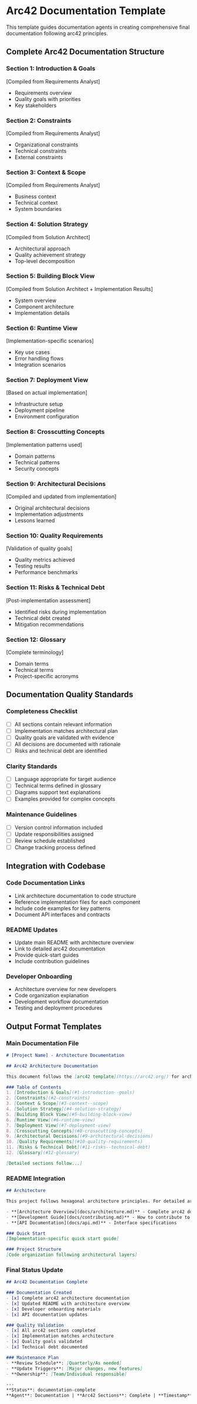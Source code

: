 # Arc42 Documentation Template

This template guides documentation agents in creating comprehensive final documentation following arc42 principles.

## Complete Arc42 Documentation Structure

### Section 1: Introduction & Goals
[Compiled from Requirements Analyst]
- Requirements overview
- Quality goals with priorities
- Key stakeholders

### Section 2: Constraints
[Compiled from Requirements Analyst]
- Organizational constraints
- Technical constraints
- External constraints

### Section 3: Context & Scope
[Compiled from Requirements Analyst]
- Business context
- Technical context
- System boundaries

### Section 4: Solution Strategy
[Compiled from Solution Architect]
- Architectural approach
- Quality achievement strategy
- Top-level decomposition

### Section 5: Building Block View
[Compiled from Solution Architect + Implementation Results]
- System overview
- Component architecture
- Implementation details

### Section 6: Runtime View
[Implementation-specific scenarios]
- Key use cases
- Error handling flows
- Integration scenarios

### Section 7: Deployment View
[Based on actual implementation]
- Infrastructure setup
- Deployment pipeline
- Environment configuration

### Section 8: Crosscutting Concepts
[Implementation patterns used]
- Domain patterns
- Technical patterns
- Security concepts

### Section 9: Architectural Decisions
[Compiled and updated from implementation]
- Original architectural decisions
- Implementation adjustments
- Lessons learned

### Section 10: Quality Requirements
[Validation of quality goals]
- Quality metrics achieved
- Testing results
- Performance benchmarks

### Section 11: Risks & Technical Debt
[Post-implementation assessment]
- Identified risks during implementation
- Technical debt created
- Mitigation recommendations

### Section 12: Glossary
[Complete terminology]
- Domain terms
- Technical terms
- Project-specific acronyms

## Documentation Quality Standards

### Completeness Checklist
- [ ] All sections contain relevant information
- [ ] Implementation matches architectural plan
- [ ] Quality goals are validated with evidence
- [ ] All decisions are documented with rationale
- [ ] Risks and technical debt are identified

### Clarity Standards
- [ ] Language appropriate for target audience
- [ ] Technical terms defined in glossary
- [ ] Diagrams support text explanations
- [ ] Examples provided for complex concepts

### Maintenance Guidelines
- [ ] Version control information included
- [ ] Update responsibilities assigned
- [ ] Review schedule established
- [ ] Change tracking process defined

## Integration with Codebase

### Code Documentation Links
- Link architecture documentation to code structure
- Reference implementation files for each component
- Include code examples for key patterns
- Document API interfaces and contracts

### README Updates
- Update main README with architecture overview
- Link to detailed arc42 documentation
- Provide quick-start guides
- Include contribution guidelines

### Developer Onboarding
- Architecture overview for new developers
- Code organization explanation
- Development workflow documentation
- Testing and deployment procedures

## Output Format Templates

### Main Documentation File
```markdown
# [Project Name] - Architecture Documentation

## Arc42 Architecture Documentation

This document follows the [arc42 template](https://arc42.org/) for architecture documentation.

### Table of Contents
1. [Introduction & Goals](#1-introduction--goals)
2. [Constraints](#2-constraints)
3. [Context & Scope](#3-context--scope)
4. [Solution Strategy](#4-solution-strategy)
5. [Building Block View](#5-building-block-view)
6. [Runtime View](#6-runtime-view)
7. [Deployment View](#7-deployment-view)
8. [Crosscutting Concepts](#8-crosscutting-concepts)
9. [Architectural Decisions](#9-architectural-decisions)
10. [Quality Requirements](#10-quality-requirements)
11. [Risks & Technical Debt](#11-risks--technical-debt)
12. [Glossary](#12-glossary)

[Detailed sections follow...]
```

### README Integration
```markdown
## Architecture

This project follows hexagonal architecture principles. For detailed architecture documentation, see:

- **[Architecture Overview](docs/architecture.md)** - Complete arc42 documentation
- **[Development Guide](docs/contributing.md)** - How to contribute to this project
- **[API Documentation](docs/api.md)** - Interface specifications

### Quick Start
[Implementation-specific quick start guide]

### Project Structure
[Code organization following architectural layers]
```

### Final Status Update
```markdown
## Arc42 Documentation Complete

### Documentation Created
- [x] Complete arc42 architecture documentation
- [x] Updated README with architecture overview
- [x] Developer onboarding materials
- [x] API documentation updates

### Quality Validation
- [x] All arc42 sections completed
- [x] Implementation matches architecture
- [x] Quality goals validated
- [x] Technical debt documented

### Maintenance Plan
- **Review Schedule**: [Quarterly/As needed]
- **Update Triggers**: [Major changes, new features]
- **Ownership**: [Team/Individual responsible]

---
**Status**: documentation-complete
**Agent**: Documentation | **Arc42 Sections**: Complete | **Timestamp**: [ISO timestamp]
```
